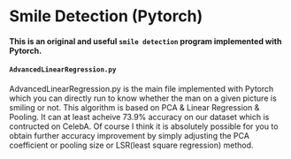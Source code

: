 # Smile Detection (Pytorch)

#### This is an original and useful `smile detection` program implemented with Pytorch.

#### `AdvancedLinearRegression.py`

AdvancedLinearRegression.py is the main file implemented with Pytorch which you can directly run to know whether the man on a given picture is smiling or not. This algorithm is based on PCA & Linear Regression & Pooling. It can at least acheive 73.9% accuracy on our dataset which is contructed on CelebA. Of course I think it is absolutely possible for you to obtain further accuracy improvement by simply adjusting the PCA coefficient or pooling size or LSR(least square regression) method.
